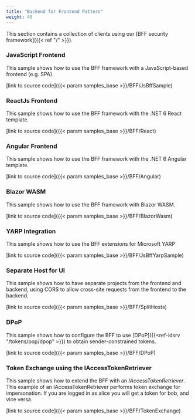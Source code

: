 ```yaml
---
title: "Backend for Frontend Pattern"
weight: 40
---
```


This section contains a collection of clients using our [BFF security framework]({{< ref "/" >}}).

### JavaScript Frontend
This sample shows how to use the BFF framework with a JavaScript-based frontend (e.g. SPA).

[link to source code]({{< param samples_base >}}/BFF/JsBffSample)

### ReactJs Frontend
This sample shows how to use the BFF framework with the .NET 6 React template.

[link to source code]({{< param samples_base >}}/BFF/React)

### Angular Frontend
This sample shows how to use the BFF framework with the .NET 6 Angular template.

[link to source code]({{< param samples_base >}}/BFF/Angular)

### Blazor WASM
This sample shows how to use the BFF framework with Blazor WASM.

[link to source code]({{< param samples_base >}}/BFF/BlazorWasm)

### YARP Integration
This sample shows how to use the BFF extensions for Microsoft YARP

[link to source code]({{< param samples_base >}}/BFF/JsBffYarpSample)

### Separate Host for UI
This sample shows how to have separate projects from the frontend and backend, using CORS to allow cross-site requests from the frontend to the backend.

[link to source code]({{< param samples_base >}}/BFF/SplitHosts)

### DPoP
This sample shows how to configure the BFF to use [DPoP]({{<ref-idsrv "/tokens/pop/dpop" >}}) to obtain sender-constrained tokens.

[link to source code]({{< param samples_base >}}/BFF/DPoP)

### Token Exchange using the IAccessTokenRetriever
This sample shows how to extend the BFF with an *IAccessTokenRetriever*. This example of an IAccessTokenRetriever performs token exchange for impersonation. If you are logged in as alice you will get a token for bob, and vice versa.

[link to source code]({{< param samples_base >}}/BFF/TokenExchange)
